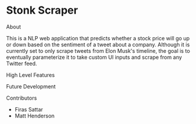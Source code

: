 # Stonk Scraper

About

This is a NLP web application that predicts whether a stock price will go up or down based on the sentiment of a tweet about a company. Although it is currently set to only scrape tweets from Elon Musk's timeline, the goal is to eventually parameterize it to take custom UI inputs and scrape from any Twitter feed.

High Level Features

Future Development

Contributors
- Firas Sattar
- Matt Henderson
